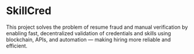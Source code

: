 # SkillCred

This project solves the problem of resume fraud and manual verification by enabling fast, decentralized validation of credentials and skills using blockchain, APIs, and automation — making hiring more reliable and efficient.
